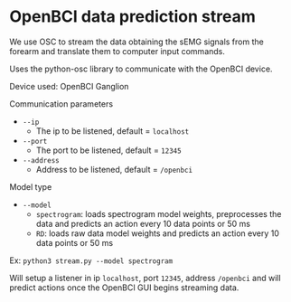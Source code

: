 # OpenBCI data prediction stream

We use OSC to stream the data obtaining the sEMG signals from the forearm and translate them to computer input commands.

Uses the python-osc library to communicate with the OpenBCI device.

Device used: OpenBCI Ganglion

Communication parameters

* `--ip`
  * The ip to be listened, default = `localhost`
* `--port`
  * The port to be listened, default = `12345`
* `--address`
  * Address to be listened, default = `/openbci`


Model type
* `--model`
  * `spectrogram`: loads spectrogram model weights, preprocesses the data and predicts an action every 10 data points or 50 ms
  * `RD`: loads raw data model weights and predicts an action every 10 data points or 50 ms

Ex:
`python3 stream.py --model spectrogram`

Will setup a listener in ip `localhost`, port `12345`, address `/openbci` and will predict actions once the OpenBCI GUI begins streaming data. 
